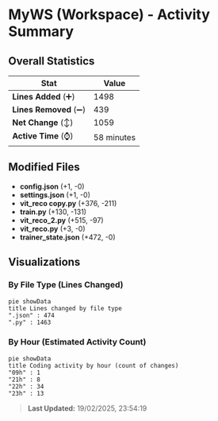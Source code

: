# MyWS (Workspace) - Activity Summary 

## Overall Statistics

| Stat                   | Value                                                             |
| ---------------------- | ----------------------------------------------------------------- |
| **Lines Added** (➕)   | 1498                                          |
| **Lines Removed** (➖) | 439                                        |
| **Net Change** (↕)    | 1059                |
| **Active Time** (⌚)   | 58 minutes |


## Modified Files
- **config.json** (+1, -0)
- **settings.json** (+1, -0)
- **vit_reco copy.py** (+376, -211)
- **train.py** (+130, -131)
- **vit_reco_2.py** (+515, -97)
- **vit_reco.py** (+3, -0)
- **trainer_state.json** (+472, -0)

## Visualizations

### By File Type (Lines Changed)

```mermaid
pie showData
title Lines changed by file type
".json" : 474
".py" : 1463
```

### By Hour (Estimated Activity Count)

```mermaid
pie showData
title Coding activity by hour (count of changes)
"09h" : 1
"21h" : 8
"22h" : 34
"23h" : 13
```


> **Last Updated:** 19/02/2025, 23:54:19